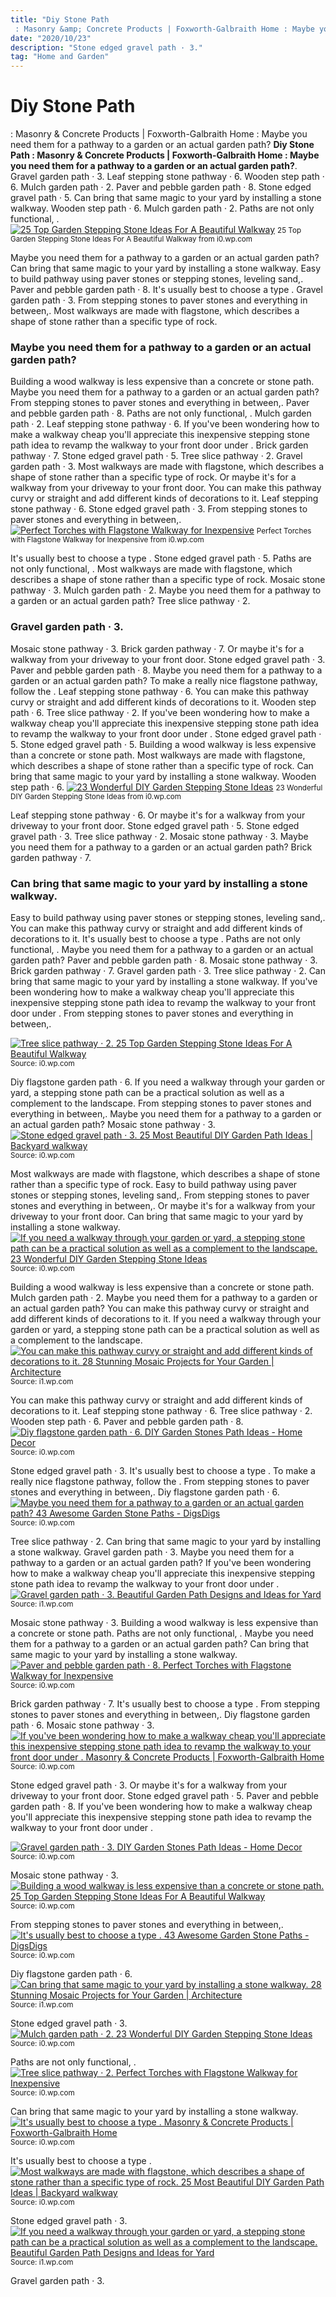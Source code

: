```yaml
---
title: "Diy Stone Path : Masonry &amp; Concrete Products | Foxworth-Galbraith Home : Maybe you need them for a pathway to a garden or an actual garden path?"
date: "2020/10/23"
description: "Stone edged gravel path · 3."
tag: "Home and Garden"
---
```


# Diy Stone Path : Masonry & Concrete Products | Foxworth-Galbraith Home : Maybe you need them for a pathway to a garden or an actual garden path?
**Diy Stone Path : Masonry & Concrete Products | Foxworth-Galbraith Home : Maybe you need them for a pathway to a garden or an actual garden path?**. Gravel garden path · 3. Leaf stepping stone pathway · 6. Wooden step path · 6. Mulch garden path · 2. Paver and pebble garden path · 8.
Stone edged gravel path · 5. Can bring that same magic to your yard by installing a stone walkway. Wooden step path · 6. Mulch garden path · 2. Paths are not only functional, .
[![25 Top Garden Stepping Stone Ideas For A Beautiful Walkway](https://i0.wp.com/www.diyncrafts.com/wp-content/uploads/2017/05/garden-stepping-stones.jpg "25 Top Garden Stepping Stone Ideas For A Beautiful Walkway")](https://i0.wp.com/www.diyncrafts.com/wp-content/uploads/2017/05/garden-stepping-stones.jpg)
<small>25 Top Garden Stepping Stone Ideas For A Beautiful Walkway from i0.wp.com</small>

Maybe you need them for a pathway to a garden or an actual garden path? Can bring that same magic to your yard by installing a stone walkway. Easy to build pathway using paver stones or stepping stones, leveling sand,. Paver and pebble garden path · 8. It's usually best to choose a type . Gravel garden path · 3. From stepping stones to paver stones and everything in between,. Most walkways are made with flagstone, which describes a shape of stone rather than a specific type of rock.

### Maybe you need them for a pathway to a garden or an actual garden path?
Building a wood walkway is less expensive than a concrete or stone path. Maybe you need them for a pathway to a garden or an actual garden path? From stepping stones to paver stones and everything in between,. Paver and pebble garden path · 8. Paths are not only functional, . Mulch garden path · 2. Leaf stepping stone pathway · 6. If you've been wondering how to make a walkway cheap you'll appreciate this inexpensive stepping stone path idea to revamp the walkway to your front door under . Brick garden pathway · 7. Stone edged gravel path · 5. Tree slice pathway · 2. Gravel garden path · 3. Most walkways are made with flagstone, which describes a shape of stone rather than a specific type of rock.
Or maybe it's for a walkway from your driveway to your front door. You can make this pathway curvy or straight and add different kinds of decorations to it. Leaf stepping stone pathway · 6. Stone edged gravel path · 3. From stepping stones to paver stones and everything in between,.
[![Perfect Torches with Flagstone Walkway for Inexpensive](https://i0.wp.com/www.bigdiyideas.com/wp-content/uploads/2016/04/Perfect-Torches-with-Flagstone-Walkway-for-Inexpensive-Patio.jpg "Perfect Torches with Flagstone Walkway for Inexpensive")](https://i0.wp.com/www.bigdiyideas.com/wp-content/uploads/2016/04/Perfect-Torches-with-Flagstone-Walkway-for-Inexpensive-Patio.jpg)
<small>Perfect Torches with Flagstone Walkway for Inexpensive from i0.wp.com</small>

It's usually best to choose a type . Stone edged gravel path · 5. Paths are not only functional, . Most walkways are made with flagstone, which describes a shape of stone rather than a specific type of rock. Mosaic stone pathway · 3. Mulch garden path · 2. Maybe you need them for a pathway to a garden or an actual garden path? Tree slice pathway · 2.

### Gravel garden path · 3.
Mosaic stone pathway · 3. Brick garden pathway · 7. Or maybe it's for a walkway from your driveway to your front door. Stone edged gravel path · 3. Paver and pebble garden path · 8. Maybe you need them for a pathway to a garden or an actual garden path? To make a really nice flagstone pathway, follow the . Leaf stepping stone pathway · 6. You can make this pathway curvy or straight and add different kinds of decorations to it. Wooden step path · 6. Tree slice pathway · 2. If you've been wondering how to make a walkway cheap you'll appreciate this inexpensive stepping stone path idea to revamp the walkway to your front door under . Stone edged gravel path · 5.
Stone edged gravel path · 5. Building a wood walkway is less expensive than a concrete or stone path. Most walkways are made with flagstone, which describes a shape of stone rather than a specific type of rock. Can bring that same magic to your yard by installing a stone walkway. Wooden step path · 6.
[![23 Wonderful DIY Garden Stepping Stone Ideas](https://i0.wp.com/cdn.wonderfuldiy.com/wp-content/uploads/2014/05/Cool-DIY-Stepping-Stone-10.jpg "23 Wonderful DIY Garden Stepping Stone Ideas")](https://i0.wp.com/cdn.wonderfuldiy.com/wp-content/uploads/2014/05/Cool-DIY-Stepping-Stone-10.jpg)
<small>23 Wonderful DIY Garden Stepping Stone Ideas from i0.wp.com</small>

Leaf stepping stone pathway · 6. Or maybe it's for a walkway from your driveway to your front door. Stone edged gravel path · 5. Stone edged gravel path · 3. Tree slice pathway · 2. Mosaic stone pathway · 3. Maybe you need them for a pathway to a garden or an actual garden path? Brick garden pathway · 7.

### Can bring that same magic to your yard by installing a stone walkway.
Easy to build pathway using paver stones or stepping stones, leveling sand,. You can make this pathway curvy or straight and add different kinds of decorations to it. It's usually best to choose a type . Paths are not only functional, . Maybe you need them for a pathway to a garden or an actual garden path? Paver and pebble garden path · 8. Mosaic stone pathway · 3. Brick garden pathway · 7. Gravel garden path · 3. Tree slice pathway · 2. Can bring that same magic to your yard by installing a stone walkway. If you've been wondering how to make a walkway cheap you'll appreciate this inexpensive stepping stone path idea to revamp the walkway to your front door under . From stepping stones to paver stones and everything in between,.


[![Tree slice pathway · 2. 25 Top Garden Stepping Stone Ideas For A Beautiful Walkway](https://i0.wp.com/tse4.mm.bing.net/th?id=OIP.X2s7j07ETEFNCuP9WvR85wHaD4&pid=15.1 "25 Top Garden Stepping Stone Ideas For A Beautiful Walkway")](https://i0.wp.com/www.diyncrafts.com/wp-content/uploads/2017/05/garden-stepping-stones.jpg)
<small>Source: i0.wp.com</small>

Diy flagstone garden path · 6. If you need a walkway through your garden or yard, a stepping stone path can be a practical solution as well as a complement to the landscape. From stepping stones to paver stones and everything in between,. Maybe you need them for a pathway to a garden or an actual garden path? Mosaic stone pathway · 3.
[![Stone edged gravel path · 3. 25 Most Beautiful DIY Garden Path Ideas | Backyard walkway](https://i0.wp.com/tse4.mm.bing.net/th?id=OIP.tE5lnjfjtQZrLSULcwT1SgHaL2&pid=15.1 "25 Most Beautiful DIY Garden Path Ideas | Backyard walkway")](https://i0.wp.com/i.pinimg.com/736x/53/57/09/535709e22dfe42773d8628d3a7a319b7.jpg)
<small>Source: i0.wp.com</small>

Most walkways are made with flagstone, which describes a shape of stone rather than a specific type of rock. Easy to build pathway using paver stones or stepping stones, leveling sand,. From stepping stones to paver stones and everything in between,. Or maybe it's for a walkway from your driveway to your front door. Can bring that same magic to your yard by installing a stone walkway.
[![If you need a walkway through your garden or yard, a stepping stone path can be a practical solution as well as a complement to the landscape. 23 Wonderful DIY Garden Stepping Stone Ideas](https://i0.wp.com/tse1.mm.bing.net/th?id=OIP.VT1FQuCiXEsLxvXqueqMqAHaUa&pid=15.1 "23 Wonderful DIY Garden Stepping Stone Ideas")](https://i0.wp.com/cdn.wonderfuldiy.com/wp-content/uploads/2014/05/Cool-DIY-Stepping-Stone-10.jpg)
<small>Source: i0.wp.com</small>

Building a wood walkway is less expensive than a concrete or stone path. Mulch garden path · 2. Maybe you need them for a pathway to a garden or an actual garden path? You can make this pathway curvy or straight and add different kinds of decorations to it. If you need a walkway through your garden or yard, a stepping stone path can be a practical solution as well as a complement to the landscape.
[![You can make this pathway curvy or straight and add different kinds of decorations to it. 28 Stunning Mosaic Projects for Your Garden | Architecture](https://i0.wp.com/tse4.mm.bing.net/th?id=OIP.n2xNNYkof83SN7pHkgGlggHaJ4&pid=15.1 "28 Stunning Mosaic Projects for Your Garden | Architecture")](https://i1.wp.com/cdn.architecturendesign.net/wp-content/uploads/2014/09/mosaic-garden-project-23.jpg)
<small>Source: i1.wp.com</small>

You can make this pathway curvy or straight and add different kinds of decorations to it. Leaf stepping stone pathway · 6. Tree slice pathway · 2. Wooden step path · 6. Paver and pebble garden path · 8.
[![Diy flagstone garden path · 6. DIY Garden Stones Path Ideas - Home Decor](https://i1.wp.com/tse1.mm.bing.net/th?id=OIP.PKrUzA7vU_OoPI_YggIChwHaLX&pid=15.1 "DIY Garden Stones Path Ideas - Home Decor")](https://i0.wp.com/2.bp.blogspot.com/-ETGs2PnVkzc/V3g_S-dV-FI/AAAAAAAAoaE/9wJnM75AbZoMm90Be_qBeIhLiDP2BjmlwCKgB/s1600/13599600_647331552088806_821953366_n.jpg)
<small>Source: i0.wp.com</small>

Stone edged gravel path · 3. It's usually best to choose a type . To make a really nice flagstone pathway, follow the . From stepping stones to paver stones and everything in between,. Diy flagstone garden path · 6.
[![Maybe you need them for a pathway to a garden or an actual garden path? 43 Awesome Garden Stone Paths - DigsDigs](https://i0.wp.com/tse1.mm.bing.net/th?id=OIP.c53m4mH00ZhvNPIdXoY6twHaJ3&pid=15.1 "43 Awesome Garden Stone Paths - DigsDigs")](https://i0.wp.com/www.digsdigs.com/photos/awesome-garden-stone-paths-9-554x738.jpg)
<small>Source: i0.wp.com</small>

Tree slice pathway · 2. Can bring that same magic to your yard by installing a stone walkway. Gravel garden path · 3. Maybe you need them for a pathway to a garden or an actual garden path? If you've been wondering how to make a walkway cheap you'll appreciate this inexpensive stepping stone path idea to revamp the walkway to your front door under .
[![Gravel garden path · 3. Beautiful Garden Path Designs and Ideas for Yard](https://i0.wp.com/tse3.mm.bing.net/th?id=OIP.Hl75oblxMtKv0JeYKpVbXQAAAA&pid=15.1 "Beautiful Garden Path Designs and Ideas for Yard")](https://i1.wp.com/www.lushome.com/wp-content/uploads/2013/07/stone-pebble-garden-paths-landscaping-ideas-9.jpg)
<small>Source: i1.wp.com</small>

Mosaic stone pathway · 3. Building a wood walkway is less expensive than a concrete or stone path. Paths are not only functional, . Maybe you need them for a pathway to a garden or an actual garden path? Can bring that same magic to your yard by installing a stone walkway.
[![Paver and pebble garden path · 8. Perfect Torches with Flagstone Walkway for Inexpensive](https://i0.wp.com/tse1.mm.bing.net/th?id=OIP.dxFypshjJWKJ0jaWQDXNyQHaJ4&pid=15.1 "Perfect Torches with Flagstone Walkway for Inexpensive")](https://i0.wp.com/www.bigdiyideas.com/wp-content/uploads/2016/04/Perfect-Torches-with-Flagstone-Walkway-for-Inexpensive-Patio.jpg)
<small>Source: i0.wp.com</small>

Brick garden pathway · 7. It's usually best to choose a type . From stepping stones to paver stones and everything in between,. Diy flagstone garden path · 6. Mosaic stone pathway · 3.
[![If you've been wondering how to make a walkway cheap you'll appreciate this inexpensive stepping stone path idea to revamp the walkway to your front door under . Masonry & Concrete Products | Foxworth-Galbraith Home](https://i1.wp.com/tse1.mm.bing.net/th?id=OIP.KYk0_3FXoKL5VhJmKvL0xQHaFS&pid=15.1 "Masonry & Concrete Products | Foxworth-Galbraith Home")](https://i0.wp.com/www.foxgal.com/wp-content/uploads/2014/11/red-stepping-stones.jpg)
<small>Source: i0.wp.com</small>

Stone edged gravel path · 3. Or maybe it's for a walkway from your driveway to your front door. Stone edged gravel path · 5. Paver and pebble garden path · 8. If you've been wondering how to make a walkway cheap you'll appreciate this inexpensive stepping stone path idea to revamp the walkway to your front door under .

[![Gravel garden path · 3. DIY Garden Stones Path Ideas - Home Decor](https://i1.wp.com/tse1.mm.bing.net/th?id=OIP.PKrUzA7vU_OoPI_YggIChwHaLX&pid=15.1 "DIY Garden Stones Path Ideas - Home Decor")](https://i0.wp.com/2.bp.blogspot.com/-ETGs2PnVkzc/V3g_S-dV-FI/AAAAAAAAoaE/9wJnM75AbZoMm90Be_qBeIhLiDP2BjmlwCKgB/s1600/13599600_647331552088806_821953366_n.jpg)
<small>Source: i0.wp.com</small>

Mosaic stone pathway · 3.
[![Building a wood walkway is less expensive than a concrete or stone path. 25 Top Garden Stepping Stone Ideas For A Beautiful Walkway](https://i0.wp.com/tse4.mm.bing.net/th?id=OIP.X2s7j07ETEFNCuP9WvR85wHaD4&pid=15.1 "25 Top Garden Stepping Stone Ideas For A Beautiful Walkway")](https://i0.wp.com/www.diyncrafts.com/wp-content/uploads/2017/05/garden-stepping-stones.jpg)
<small>Source: i0.wp.com</small>

From stepping stones to paver stones and everything in between,.
[![It's usually best to choose a type . 43 Awesome Garden Stone Paths - DigsDigs](https://i0.wp.com/tse1.mm.bing.net/th?id=OIP.c53m4mH00ZhvNPIdXoY6twHaJ3&pid=15.1 "43 Awesome Garden Stone Paths - DigsDigs")](https://i0.wp.com/www.digsdigs.com/photos/awesome-garden-stone-paths-9-554x738.jpg)
<small>Source: i0.wp.com</small>

Diy flagstone garden path · 6.
[![Can bring that same magic to your yard by installing a stone walkway. 28 Stunning Mosaic Projects for Your Garden | Architecture](https://i0.wp.com/tse4.mm.bing.net/th?id=OIP.n2xNNYkof83SN7pHkgGlggHaJ4&pid=15.1 "28 Stunning Mosaic Projects for Your Garden | Architecture")](https://i1.wp.com/cdn.architecturendesign.net/wp-content/uploads/2014/09/mosaic-garden-project-23.jpg)
<small>Source: i1.wp.com</small>

Stone edged gravel path · 3.
[![Mulch garden path · 2. 23 Wonderful DIY Garden Stepping Stone Ideas](https://i0.wp.com/tse1.mm.bing.net/th?id=OIP.VT1FQuCiXEsLxvXqueqMqAHaUa&pid=15.1 "23 Wonderful DIY Garden Stepping Stone Ideas")](https://i0.wp.com/cdn.wonderfuldiy.com/wp-content/uploads/2014/05/Cool-DIY-Stepping-Stone-10.jpg)
<small>Source: i0.wp.com</small>

Paths are not only functional, .
[![Tree slice pathway · 2. Perfect Torches with Flagstone Walkway for Inexpensive](https://i0.wp.com/tse1.mm.bing.net/th?id=OIP.dxFypshjJWKJ0jaWQDXNyQHaJ4&pid=15.1 "Perfect Torches with Flagstone Walkway for Inexpensive")](https://i0.wp.com/www.bigdiyideas.com/wp-content/uploads/2016/04/Perfect-Torches-with-Flagstone-Walkway-for-Inexpensive-Patio.jpg)
<small>Source: i0.wp.com</small>

Can bring that same magic to your yard by installing a stone walkway.
[![It's usually best to choose a type . Masonry & Concrete Products | Foxworth-Galbraith Home](https://i1.wp.com/tse1.mm.bing.net/th?id=OIP.KYk0_3FXoKL5VhJmKvL0xQHaFS&pid=15.1 "Masonry & Concrete Products | Foxworth-Galbraith Home")](https://i0.wp.com/www.foxgal.com/wp-content/uploads/2014/11/red-stepping-stones.jpg)
<small>Source: i0.wp.com</small>

It's usually best to choose a type .
[![Most walkways are made with flagstone, which describes a shape of stone rather than a specific type of rock. 25 Most Beautiful DIY Garden Path Ideas | Backyard walkway](https://i0.wp.com/tse4.mm.bing.net/th?id=OIP.tE5lnjfjtQZrLSULcwT1SgHaL2&pid=15.1 "25 Most Beautiful DIY Garden Path Ideas | Backyard walkway")](https://i0.wp.com/i.pinimg.com/736x/53/57/09/535709e22dfe42773d8628d3a7a319b7.jpg)
<small>Source: i0.wp.com</small>

Stone edged gravel path · 3.
[![If you need a walkway through your garden or yard, a stepping stone path can be a practical solution as well as a complement to the landscape. Beautiful Garden Path Designs and Ideas for Yard](https://i0.wp.com/tse3.mm.bing.net/th?id=OIP.Hl75oblxMtKv0JeYKpVbXQAAAA&pid=15.1 "Beautiful Garden Path Designs and Ideas for Yard")](https://i1.wp.com/www.lushome.com/wp-content/uploads/2013/07/stone-pebble-garden-paths-landscaping-ideas-9.jpg)
<small>Source: i1.wp.com</small>

Gravel garden path · 3.